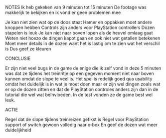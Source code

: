 NOTES
Ik heb gekeken van 9 minuten tot 15 minuten
De footage was makkelijk te bekijken en ik vond er geen problemen mee

Je kan niet zien wat op de doos staat
Hamer en oppakken moet andere knoppen hebben
Controls zijn anders voor PlayStation controllers
Dozen stapelen is leuk
Je kan niet naar boven lopen als de heuvel omlaag gaat
Weten niet hoezo de dingen kapot gaan en ook niet wat getallen betekenen
Moet meer details in de dozen want het is lastig om te zien wat het verschil is
Dus geef ze kleuren
 
CONCLUSIE

Er zijn niet veel bugs in de game de enige die ik zelf vond in deze 5 minuten was dat ze tijdens het treinritje op een gegeven moment niet naar boven kunnen omdat de slope te veel is.
Het spel is redelijk goed qua usability omdat het duidelijk is in wat je moet doen maar er zijn wel dingen zoals wat er op de dozen zitten en dat de PlayStation controles anders zijn dan in de tutorial die wel wat beïnvloeden.
In de test vonden ze de game best wel leuk.

ACTIE

Regel dat de slope tijdens treinreizen gefikst is
Regel voor PlayStation support of switch gewoon volledig naar x-box
En geef de dozen wat meer duidelijkheid
